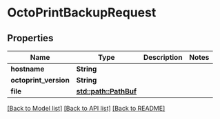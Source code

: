 # OctoPrintBackupRequest

## Properties

Name | Type | Description | Notes
------------ | ------------- | ------------- | -------------
**hostname** | **String** |  | 
**octoprint_version** | **String** |  | 
**file** | [**std::path::PathBuf**](std::path::PathBuf.md) |  | 

[[Back to Model list]](../README.md#documentation-for-models) [[Back to API list]](../README.md#documentation-for-api-endpoints) [[Back to README]](../README.md)


